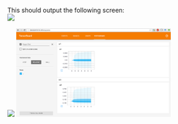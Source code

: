 This should output the following screen:  
<img src="https://github.com/kyeokabe/notes/blob/master/pics/TF_2LayerNet_Graph.png" width="350">  

<img src="https://github.com/kyeokabe/notes/blob/master/pics/TF_2LayerNet_Events.png" width="350">  

<img src="https://github.com/kyeokabe/VNC-memos/blob/master/pics/TF_2LayerNet_Histrograms.png" width="350">  
